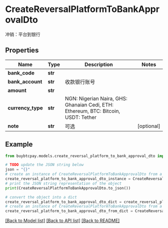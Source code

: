 # CreateReversalPlatformToBankApprovalDto

冲销：平台到银行

## Properties

Name | Type | Description | Notes
------------ | ------------- | ------------- | -------------
**bank_code** | **str** |  | 
**bank_account** | **str** | 收款银行账号 | 
**amount** | **str** |  | 
**currency_type** | **str** | NGN: Nigerian Naira, GHS: Ghanaian Cedi, ETH: Ethereum, BTC: Bitcoin, USDT: Tether | 
**note** | **str** | 可选 | [optional] 

## Example

```python
from buybtcpay.models.create_reversal_platform_to_bank_approval_dto import CreateReversalPlatformToBankApprovalDto

# TODO update the JSON string below
json = "{}"
# create an instance of CreateReversalPlatformToBankApprovalDto from a JSON string
create_reversal_platform_to_bank_approval_dto_instance = CreateReversalPlatformToBankApprovalDto.from_json(json)
# print the JSON string representation of the object
print(CreateReversalPlatformToBankApprovalDto.to_json())

# convert the object into a dict
create_reversal_platform_to_bank_approval_dto_dict = create_reversal_platform_to_bank_approval_dto_instance.to_dict()
# create an instance of CreateReversalPlatformToBankApprovalDto from a dict
create_reversal_platform_to_bank_approval_dto_from_dict = CreateReversalPlatformToBankApprovalDto.from_dict(create_reversal_platform_to_bank_approval_dto_dict)
```
[[Back to Model list]](../README.md#documentation-for-models) [[Back to API list]](../README.md#documentation-for-api-endpoints) [[Back to README]](../README.md)


